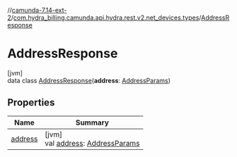 //[camunda-7.14-ext-2](../../../index.md)/[com.hydra_billing.camunda.api.hydra.rest.v2.net_devices.types](../index.md)/[AddressResponse](index.md)

# AddressResponse

[jvm]\
data class [AddressResponse](index.md)(**address**: [AddressParams](../-address-params/index.md))

## Properties

| Name | Summary |
|---|---|
| [address](address.md) | [jvm]<br>val [address](address.md): [AddressParams](../-address-params/index.md) |
